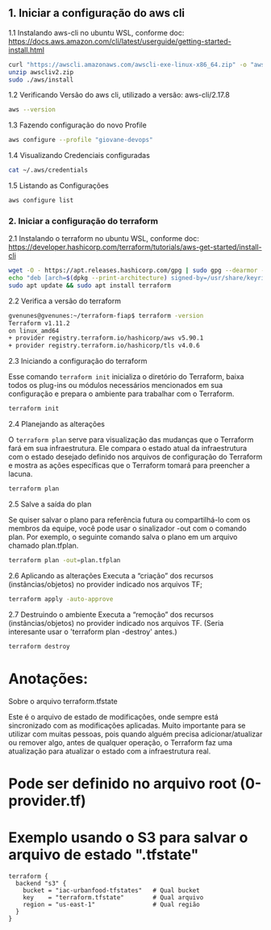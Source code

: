 ## 1. Iniciar a configuração do aws cli

1.1 Instalando aws-cli no ubuntu WSL, conforme doc: https://docs.aws.amazon.com/cli/latest/userguide/getting-started-install.html
``` bash
curl "https://awscli.amazonaws.com/awscli-exe-linux-x86_64.zip" -o "awscliv2.zip"
unzip awscliv2.zip
sudo ./aws/install
```

1.2 Verificando Versão do aws cli, utilizado a versão: aws-cli/2.17.8
``` bash
aws --version
```

1.3 Fazendo configuração do novo Profile
``` bash
aws configure --profile "giovane-devops"
```

1.4 Visualizando Credenciais configuradas
``` bash
cat ~/.aws/credentials
```

1.5 Listando as Configurações
``` bash
aws configure list
```

### 2. Iniciar a configuração do terraform

2.1 Instalando o terraform no ubuntu WSL, conforme doc: https://developer.hashicorp.com/terraform/tutorials/aws-get-started/install-cli
``` bash
wget -O - https://apt.releases.hashicorp.com/gpg | sudo gpg --dearmor -o /usr/share/keyrings/hashicorp-archive-keyring.gpg
echo "deb [arch=$(dpkg --print-architecture) signed-by=/usr/share/keyrings/hashicorp-archive-keyring.gpg] https://apt.releases.hashicorp.com $(lsb_release -cs) main" | sudo tee /etc/apt/sources.list.d/hashicorp.list
sudo apt update && sudo apt install terraform
```

2.2 Verifica a versão do terraform
``` bash
gvenunes@gvenunes:~/terraform-fiap$ terraform -version
Terraform v1.11.2
on linux_amd64
+ provider registry.terraform.io/hashicorp/aws v5.90.1
+ provider registry.terraform.io/hashicorp/tls v4.0.6
```

2.3 Iniciando a configuração do terraform

Esse comando `terraform init` inicializa o diretório do Terraform, baixa todos os plug-ins ou módulos necessários mencionados em sua configuração e prepara o ambiente para trabalhar com o Terraform.
``` bash
terraform init
```

2.4 Planejando as alterações

O `terraform plan` serve para visualização das mudanças que o Terraform fará em sua infraestrutura. 
Ele compara o estado atual da infraestrutura com o estado desejado definido nos arquivos de configuração do Terraform e mostra as ações específicas que o Terraform tomará para preencher a lacuna.
``` bash
terraform plan
```

2.5 Salve a saída do plan

Se quiser salvar o plano para referência futura ou compartilhá-lo com os membros da equipe, você pode usar o sinalizador -out com o comando plan.
Por exemplo, o seguinte comando salva o plano em um arquivo chamado plan.tfplan.
``` bash
terraform plan -out=plan.tfplan
```

2.6 Aplicando as alterações
Executa a “criação” dos recursos (instâncias/objetos) no provider indicado nos arquivos TF;
``` bash
terraform apply -auto-approve
```

2.7 Destruindo o ambiente
Executa a “remoção” dos recursos (instâncias/objetos) no provider indicado nos arquivos TF.
(Seria interesante usar o 'terraform plan -destroy' antes.)
``` bash
terraform destroy
```

# Anotações:

Sobre o arquivo terraform.tfstate

Este é o arquivo de estado de modificações, onde sempre está sincronizado com as modificações aplicadas.
Muito importante para se utilizar com muitas pessoas, pois quando alguém precisa adicionar/atualizar ou remover algo,
antes de qualquer operação, o Terraform faz uma atualização para atualizar o estado com a infraestrutura real.

# Pode ser definido no arquivo root (0-provider.tf)

# Exemplo usando o S3 para salvar o arquivo de estado ".tfstate"
```
terraform {
  backend "s3" {
    bucket = "iac-urbanfood-tfstates"   # Qual bucket
    key    = "terraform.tfstate"        # Qual arquivo
    region = "us-east-1"                # Qual região
  }
}
```
